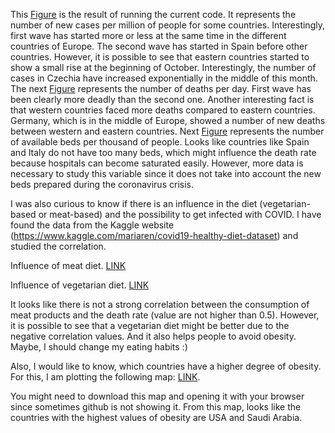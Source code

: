 This [Figure](https://github.com/agmarin87/agmarin-PythonProjects/blob/master/COVID%20project/COVID%20new%20cases.png) is the result of running the current code. It represents the number of new cases per million of people for some countries. Interestingly, first wave has started more or less at the same time in the different countries of Europe. The second wave has started in Spain before other countries. However, it is possible to see that eastern countries started to show a small rise at the beginning of October. Interestingly, the number of cases in Czechia have increased exponentially in the middle of this month.
The next [Figure](https://github.com/agmarin87/agmarin-PythonProjects/blob/master/COVID%20project/COVID%20new%20deaths.png) represents the number of deaths per day. First wave has been clearly more deadly than the second one. Another interesting fact is that western countries faced more deaths compared to eastern countries. Germany, which is in the middle of Europe, showed a number of new deaths between western and eastern countries.
Next [Figure](https://github.com/agmarin87/agmarin-PythonProjects/blob/master/COVID%20project/COVID%20beds.png) represents the number of available beds per thousand of people. Looks like countries like Spain and Italy do not have too many beds, which might influence the death rate because hospitals can become saturated easily. However, more data is necessary to study this variable since it does not take into account the new beds prepared during the coronavirus crisis.

I was also curious to know if there is an influence in the diet (vegetarian-based or meat-based) and the possibility to get infected with COVID. I have found the data from the Kaggle website (https://www.kaggle.com/mariaren/covid19-healthy-diet-dataset) and studied the correlation.

Influence of meat diet. [LINK](https://raw.githubusercontent.com/agmarin87/agmarin-PythonProjects/master/COVID%20project/COVID-meat%20correlation.png)

Influence of vegetarian diet. [LINK](https://raw.githubusercontent.com/agmarin87/agmarin-PythonProjects/master/COVID%20project/COVID-vegetables%20correlation.png)

It looks like there is not a strong correlation between the consumption of meat products and the death rate (value are not higher than 0.5). However, it is possible to see that a vegetarian diet might be better due to the negative correlation values. And it also helps people to avoid obesity. Maybe, I should change my eating habits :)

Also, I would like to know, which countries have a higher degree of obesity. For this, I am plotting the following map: [LINK](https://github.com/agmarin87/agmarin-PythonProjects/blob/master/COVID%20project/COVID%20in%20the%20world.html). 

You might need to download this map and opening it with your browser since sometimes github is not showing it.
From this map, looks like the countries with the highest values of obesity are USA and Saudi Arabia.
